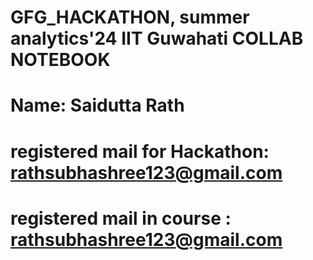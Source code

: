 # GFG_HACKATHON, summer analytics'24 IIT Guwahati COLLAB NOTEBOOK

# Name: Saidutta Rath
# registered mail for Hackathon: rathsubhashree123@gmail.com
# registered mail in course : rathsubhashree123@gmail.com
# 
